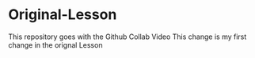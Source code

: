 # Original-Lesson
This repository goes with the Github Collab Video
This change is my first change in the orignal Lesson
